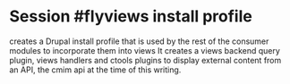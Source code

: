 Session #flyviews install profile
=================================
creates a Drupal install profile that is used by the rest of the consumer modules to incorporate them into views
It creates a views backend query plugin, views handlers and ctools plugins to display external content from an API, the cmim api at the time of this writing. 
